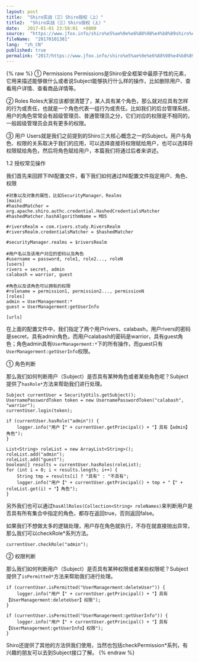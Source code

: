 ```yaml
---
layout: post
title:  "Shiro实战（三）Shiro授权（上）"
title2:  "Shiro实战（三）Shiro授权（上）"
date:   2017-01-01 23:58:01  +0800
source:  "https://www.jfox.info/shiro%e5%ae%9e%e6%88%98%e4%b8%89shiro%e6%8e%88%e6%9d%83%e4%b8%8a.html"
fileName:  "20170101381"
lang:  "zh_CN"
published: true
permalink: "2017/https://www.jfox.info/shiro%e5%ae%9e%e6%88%98%e4%b8%89shiro%e6%8e%88%e6%9d%83%e4%b8%8a.html"
---
```

{% raw %}
① Permissions
Permissions是Shiro安全框架中最原子性的元素，它用来描述能够做什么或者说Subject能够执行什么样的操作，比如删除用户、查看用户详情、查看商品详情等。

② Roles
Roles大家应该都很清楚了，某人具有某个角色，那么就对应具有怎样的行为或责任，也就是一个角色代表一组行为或责任。比如我们的后台管理系统，用户的角色常常会有超级管理员、普通管理员之分，它们对应的权限是不相同的，一般超级管理员会具有更多的权限。

③ 用户
Users就是我们之前提到的Shiro三大核心概念之一的Subject。用户与角色、权限的关系取决于我们的应用，可以选择直接将权限赋给用户，也可以选择将权限赋给角色，然后将角色赋给用户，本篇我们将通过后者来讲述。

1.2 授权常见操作

我们首先来回顾下INI配置文件，看下我们如何通过INI配置文件指定用户、角色、权限

    #对象以及对象的属性，比如SecurityManager、Realms
    [main]
    #hashedMatcher = org.apache.shiro.authc.credential.HashedCredentialsMatcher
    #hashedMatcher.hashAlgorithmName = MD5
    
    #riversRealm = com.rivers.study.RiversRealm
    #riversRealm.credentialsMatcher = $hashedMatcher
    
    #securityManager.realms = $riversRealm
    
    #用户名以及该用户对应的密码以及角色
    #username = password, role1, role2..., roleN
    [users]
    rivers = secret, admin
    calabash = warrior, guest
    
    #角色以及该角色可以拥有的权限
    #rolename = permission1, permission2..., permissionN
    [roles]
    admin = UserManagerment:*
    guest = UserManagerment:getUserInfo
    
    [urls]

在上面的配置文件中，我们指定了两个用户rivers、calabash，用户rivers的密码是secret，具有admin角色，而用户calabash的密码是warrior，具有guest角色；角色admin具有`UserManagerment:*`下的所有操作，而guest只有`UserManagerment:getUserInfo`权限。

① 角色判断

那么我们如何判断用户（Subject）是否具有某种角色或者某些角色呢？Subject提供了`hasRole*`方法来帮助我们进行处理。

    Subject currentUser = SecurityUtils.getSubject();
    UsernamePasswordToken token = new UsernamePasswordToken("calabash", "warrior");
    currentUser.login(token);
    
    if (currentUser.hasRole("admin")) {
        logger.info("用户【" + currentUser.getPrincipal() + "】具有【admin】角色");
    }
    
    List<String> roleList = new ArrayList<String>();
    roleList.add("admin");
    roleList.add("guest");
    boolean[] results = currentUser.hasRoles(roleList);
    for (int i = 0; i < results.length; i++) {
        String tmp = results[i] ? "具有" : "不具有";
        logger.info("用户【" + currentUser.getPrincipal() + tmp + "【" + roleList.get(i) + "】角色");
    }

另外我们也可以通过`hasAllRoles(Collection<String> roleNames)`来判断用户是否具有所有集合中指定的角色，都存在返回true，否则返回false。

如果我们不想做太多的逻辑处理，用户存在角色就执行，不存在就直接抛出异常，那么我们可以checkRole*系列方法。

    currentUser.checkRole("admin");

② 权限判断

那么我们如何判断用户（Subject）是否具有某种权限或者某些权限呢？Subject提供了`isPermitted*`方法来帮助我们进行处理。

    if (currentUser.isPermitted("UserManagerment:deleteUser")) {
        logger.info("用户【" + currentUser.getPrincipal() + "】具有【UserManagerment:deleteUser】权限");
    }
    
    if (currentUser.isPermitted("UserManagerment:getUserInfo")) { 
        logger.info("用户【" + currentUser.getPrincipal() + "】具有【UserManagerment:getUserInfo】权限");
    }

Shiro还提供了其他的方法供我们使用，当然也包括checkPermission*系列，有兴趣的朋友可以去到Subject接口了解。
{% endraw %}